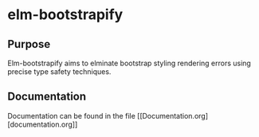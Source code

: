 # elm-bootstrapify
## Purpose
Elm-bootstrapify aims to elminate bootstrap styling rendering errors using precise type safety techniques.
## Documentation
Documentation can be found in the file [[Documentation.org][documentation.org]]
